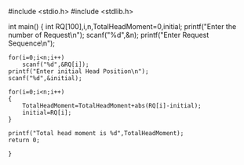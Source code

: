 #include <stdio.h>
#include <stdlib.h>

int main()
{
	int RQ[100],i,n,TotalHeadMoment=0,initial;
 	printf("Enter the number of Request\n");
	scanf("%d",&n);
	printf("Enter Request Sequence\n");

 	for(i=0;i<n;i++)
		scanf("%d",&RQ[i]);
	printf("Enter initial Head Position\n");
	scanf("%d",&initial);
	
	for(i=0;i<n;i++)
	{
		TotalHeadMoment=TotalHeadMoment+abs(RQ[i]-initial);
		initial=RQ[i];
	}

	printf("Total head moment is %d",TotalHeadMoment);
	return 0;

	}

